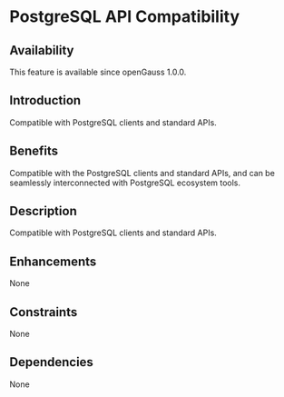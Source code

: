 # PostgreSQL API Compatibility<a name="EN-US_TOPIC_0000001135302877"></a>

## Availability<a name="section56086982"></a>

This feature is available since openGauss 1.0.0.

## Introduction<a name="section35020791"></a>

Compatible with PostgreSQL clients and standard APIs.

## Benefits<a name="section46751668"></a>

Compatible with the PostgreSQL clients and standard APIs, and can be seamlessly interconnected with PostgreSQL ecosystem tools.

## Description<a name="section18111828"></a>

Compatible with PostgreSQL clients and standard APIs.

## Enhancements<a name="section28788730"></a>

None

## Constraints<a name="section06531946143616"></a>

None

## Dependencies<a name="section57771982"></a>

None


